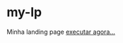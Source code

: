 # my-lp
 Minha landing page
<a href="https://eliasjrdev.github.io/documentos/my-lp/index.html"> executar agora...</a>